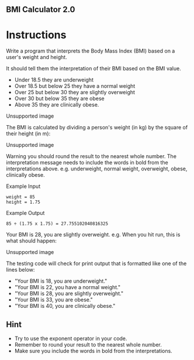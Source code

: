 ## BMI Calculator 2.0
# Instructions
Write a program that interprets the Body Mass Index (BMI) based on a user's weight and height.

It should tell them the interpretation of their BMI based on the BMI value.

- Under 18.5 they are underweight
- Over 18.5 but below 25 they have a normal weight
- Over 25 but below 30 they are slightly overweight
- Over 30 but below 35 they are obese
- Above 35 they are clinically obese.

Unsupported image

The BMI is calculated by dividing a person's weight (in kg) by the square of their height (in m):

Unsupported image

Warning you should round the result to the nearest whole number. The interpretation message needs to include the words in bold from the interpretations above. e.g. underweight, normal weight, overweight, obese, clinically obese.

Example Input
```
weight = 85
height = 1.75
```
Example Output
```
85 ÷ (1.75 x 1.75) = 27.755102040816325
```

Your BMI is 28, you are slightly overweight.
e.g. When you hit run, this is what should happen:

Unsupported image

The testing code will check for print output that is formatted like one of the lines below:

- "Your BMI is 18, you are underweight."
- "Your BMI is 22, you have a normal weight."
- "Your BMI is 28, you are slightly overweight."
- "Your BMI is 33, you are obese."
- "Your BMI is 40, you are clinically obese."
## Hint

- Try to use the exponent operator in your code.
- Remember to round your result to the nearest whole number.
- Make sure you include the words in bold from the interpretations.